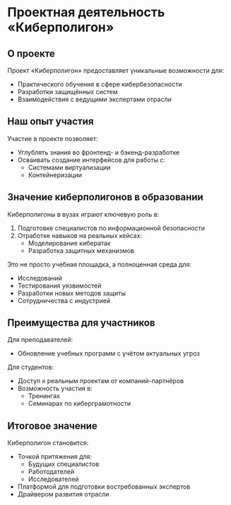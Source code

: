 # Проектная деятельность «Киберполигон»

## О проекте
Проект «Киберполигон» предоставляет уникальные возможности для:
- Практического обучения в сфере кибербезопасности
- Разработки защищённых систем
- Взаимодействия с ведущими экспертами отрасли

## Наш опыт участия
Участие в проекте позволяет:
- Углублять знания во фронтенд- и бэкенд-разработке
- Осваивать создание интерфейсов для работы с:
  - Системами виртуализации
  - Контейнеризации

## Значение киберполигонов в образовании
Киберполигоны в вузах играют ключевую роль в:
1. Подготовке специалистов по информационной безопасности
2. Отработке навыков на реальных кейсах:
   - Моделирование кибератак
   - Разработка защитных механизмов

Это не просто учебная площадка, а полноценная среда для:
- Исследований
- Тестирования уязвимостей
- Разработки новых методов защиты
- Сотрудничества с индустрией

## Преимущества для участников
Для преподавателей:
- Обновление учебных программ с учётом актуальных угроз

Для студентов:
- Доступ к реальным проектам от компаний-партнёров
- Возможность участия в:
  - Тренингах
  - Семинарах по киберграмотности

## Итоговое значение
Киберполигон становится:
- Точкой притяжения для:
  - Будущих специалистов
  - Работодателей
  - Исследователей
- Платформой для подготовки востребованных экспертов
- Драйвером развития отрасли
